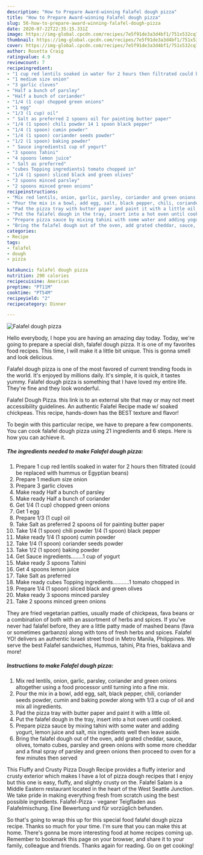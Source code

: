 ```yaml
---
description: "How to Prepare Award-winning Falafel dough pizza"
title: "How to Prepare Award-winning Falafel dough pizza"
slug: 56-how-to-prepare-award-winning-falafel-dough-pizza
date: 2020-07-22T22:35:15.331Z
image: https://img-global.cpcdn.com/recipes/7e5f91de3a3d4bf1/751x532cq70/falafel-dough-pizza-recipe-main-photo.jpg
thumbnail: https://img-global.cpcdn.com/recipes/7e5f91de3a3d4bf1/751x532cq70/falafel-dough-pizza-recipe-main-photo.jpg
cover: https://img-global.cpcdn.com/recipes/7e5f91de3a3d4bf1/751x532cq70/falafel-dough-pizza-recipe-main-photo.jpg
author: Rosetta Craig
ratingvalue: 4.9
reviewcount: 7
recipeingredient:
- "1 cup red lentils soaked in water for 2 hours then filtrated could be replaced with hummus or Egyptian beans"
- "1 medium size onion"
- "3 garlic cloves"
- "Half a bunch of parsley"
- "Half a bunch of coriander"
- "1/4 (1 cup) chopped green onions"
- "1 egg"
- "1/3 (1 cup) oil"
- " Salt as preferred 2 spoons oil for painting butter paper"
- "1/4 (1 spoon) chili powder 14 1 spoon black pepper"
- "1/4 (1 spoon) cumin powder"
- "1/4 (1 spoon) coriander seeds powder"
- "1/2 (1 spoon) baking powder"
- " Sauce ingredients1 cup of yogurt"
- "3 spoons Tahini"
- "4 spoons lemon juice"
- " Salt as preferred"
- "cubes Topping ingredients1 tomato chopped in"
- "1/4 (1 spoon) sliced black and green olives"
- "3 spoons minced parsley"
- "2 spoons minced green onions"
recipeinstructions:
- "Mix red lentils, onion, garlic, parsley, coriander and green onions altogether using a food processor until turning into a fine mix."
- "Pour the mix in a bowl, add egg, salt, black pepper, chili, coriander seeds powder, cumin and baking powder along with 1/3 a cup of oil and mix all ingredients."
- "Pad the pizza tray with butter paper and paint it with a little oil."
- "Put the falafel dough in the tray, insert into a hot oven until cooked."
- "Prepare pizza sauce by mixing tahini with some water and adding yogurt, lemon juice and salt, mix ingredients well then leave aside."
- "Bring the falafel dough out of the oven, add grated cheddar, sauce, olives, tomato cubes, parsley and green onions with some more cheddar and a final spray of parsley and green onions then proceed to oven for a few minutes then served"
categories:
- Recipe
tags:
- falafel
- dough
- pizza

katakunci: falafel dough pizza 
nutrition: 290 calories
recipecuisine: American
preptime: "PT11M"
cooktime: "PT54M"
recipeyield: "2"
recipecategory: Dinner

---
```



![Falafel dough pizza](https://img-global.cpcdn.com/recipes/7e5f91de3a3d4bf1/751x532cq70/falafel-dough-pizza-recipe-main-photo.jpg)

Hello everybody, I hope you are having an amazing day today. Today, we're going to prepare a special dish, falafel dough pizza. It is one of my favorites food recipes. This time, I will make it a little bit unique. This is gonna smell and look delicious.

Falafel dough pizza is one of the most favored of current trending foods in the world. It's enjoyed by millions daily. It's simple, it is quick, it tastes yummy. Falafel dough pizza is something that I have loved my entire life. They're fine and they look wonderful.

Falafel Dough Pizza. this link is to an external site that may or may not meet accessibility guidelines. An authentic Falafel Recipe made w/ soaked chickpeas. This recipe, hands-down has the BEST texture and flavor!


To begin with this particular recipe, we have to prepare a few components. You can cook falafel dough pizza using 21 ingredients and 6 steps. Here is how you can achieve it.

<!--inarticleads1-->

##### The ingredients needed to make Falafel dough pizza:

1. Prepare 1 cup red lentils soaked in water for 2 hours then filtrated (could be replaced with hummus or Egyptian beans)
1. Prepare 1 medium size onion
1. Prepare 3 garlic cloves
1. Make ready Half a bunch of parsley
1. Make ready Half a bunch of coriander
1. Get 1/4 (1 cup) chopped green onions
1. Get 1 egg
1. Prepare 1/3 (1 cup) oil
1. Take  Salt as preferred 2 spoons oil for painting butter paper
1. Take 1/4 (1 spoon) chili powder 1/4 (1 spoon) black pepper
1. Make ready 1/4 (1 spoon) cumin powder
1. Take 1/4 (1 spoon) coriander seeds powder
1. Take 1/2 (1 spoon) baking powder
1. Get  Sauce ingredients........1 cup of yogurt
1. Make ready 3 spoons Tahini
1. Get 4 spoons lemon juice
1. Take  Salt as preferred
1. Make ready cubes Topping ingredients...........1 tomato chopped in
1. Prepare 1/4 (1 spoon) sliced black and green olives
1. Make ready 3 spoons minced parsley
1. Take 2 spoons minced green onions


They are fried vegetarian patties, usually made of chickpeas, fava beans or a combination of both with an assortment of herbs and spices. If you&#39;ve never had falafel before, they are a little patty made of mashed beans (fava or sometimes garbanzo) along with tons of fresh herbs and spices. Falafel YO! delivers an authentic Israeli street food in Metro Manila, Philippines. We serve the best Falafel sandwiches, Hummus, tahini, Pita fries, baklava and more! 

<!--inarticleads2-->

##### Instructions to make Falafel dough pizza:

1. Mix red lentils, onion, garlic, parsley, coriander and green onions altogether using a food processor until turning into a fine mix.
1. Pour the mix in a bowl, add egg, salt, black pepper, chili, coriander seeds powder, cumin and baking powder along with 1/3 a cup of oil and mix all ingredients.
1. Pad the pizza tray with butter paper and paint it with a little oil.
1. Put the falafel dough in the tray, insert into a hot oven until cooked.
1. Prepare pizza sauce by mixing tahini with some water and adding yogurt, lemon juice and salt, mix ingredients well then leave aside.
1. Bring the falafel dough out of the oven, add grated cheddar, sauce, olives, tomato cubes, parsley and green onions with some more cheddar and a final spray of parsley and green onions then proceed to oven for a few minutes then served


This Fluffy and Crusty Pizza Dough Recipe provides a fluffy interior and crusty exterior which makes I have a lot of pizza dough recipes that I enjoy but this one is easy, fluffy, and slightly crusty on the. Falafel Salam is a Middle Eastern restaurant located in the heart of the West Seattle Junction. We take pride in making everything fresh from scratch using the best possible ingredients. Falafel-Pizza - veganer Teigfladen aus Falafelmischung. Eine Bewertung und für vorzüglich befunden. 

So that's going to wrap this up for this special food falafel dough pizza recipe. Thanks so much for your time. I'm sure that you can make this at home. There's gonna be more interesting food at home recipes coming up. Remember to bookmark this page on your browser, and share it to your family, colleague and friends. Thanks again for reading. Go on get cooking!
